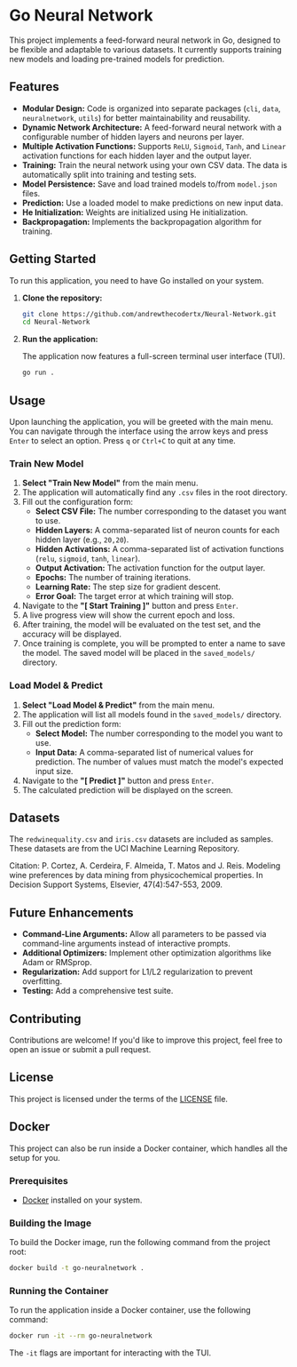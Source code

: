 # Go Neural Network

This project implements a feed-forward neural network in Go, designed to be
flexible and adaptable to various datasets. It currently supports training new
models and loading pre-trained models for prediction.

## Features

* **Modular Design:** Code is organized into separate packages (`cli`, `data`,
`neuralnetwork`, `utils`) for better maintainability and reusability.
* **Dynamic Network Architecture:** A feed-forward neural network with a
configurable number of hidden layers and neurons per layer.
* **Multiple Activation Functions:** Supports `ReLU`, `Sigmoid`, `Tanh`,
and `Linear` activation functions for each hidden layer and the output layer.
* **Training:** Train the neural network using your own CSV data. The data is automatically split into training and testing sets.
* **Model Persistence:** Save and load trained models to/from `model.json` files.
* **Prediction:** Use a loaded model to make predictions on new input data.
* **He Initialization:** Weights are initialized using He initialization.
* **Backpropagation:** Implements the backpropagation algorithm for training.

## Getting Started

To run this application, you need to have Go installed on your system.

1.  **Clone the repository:**

    ```bash
    git clone https://github.com/andrewthecodertx/Neural-Network.git
    cd Neural-Network
    ```

2.  **Run the application:**

    The application now features a full-screen terminal user interface (TUI).

    ```bash
    go run .
    ```

## Usage

Upon launching the application, you will be greeted with the main menu. You can navigate through the interface using the arrow keys and press `Enter` to select an option. Press `q` or `Ctrl+C` to quit at any time.

### Train New Model

1.  **Select "Train New Model"** from the main menu.
2.  The application will automatically find any `.csv` files in the root directory.
3.  Fill out the configuration form:
    *   **Select CSV File:** The number corresponding to the dataset you want to use.
    *   **Hidden Layers:** A comma-separated list of neuron counts for each hidden layer (e.g., `20,20`).
    *   **Hidden Activations:** A comma-separated list of activation functions (`relu`, `sigmoid`, `tanh`, `linear`).
    *   **Output Activation:** The activation function for the output layer.
    *   **Epochs:** The number of training iterations.
    *   **Learning Rate:** The step size for gradient descent.
    *   **Error Goal:** The target error at which training will stop.
4.  Navigate to the **"[ Start Training ]"** button and press `Enter`.
5.  A live progress view will show the current epoch and loss.
6.  After training, the model will be evaluated on the test set, and the accuracy will be displayed.
7.  Once training is complete, you will be prompted to enter a name to save the model. The saved model will be placed in the `saved_models/` directory.

### Load Model & Predict

1.  **Select "Load Model & Predict"** from the main menu.
2.  The application will list all models found in the `saved_models/` directory.
3.  Fill out the prediction form:
    *   **Select Model:** The number corresponding to the model you want to use.
    *   **Input Data:** A comma-separated list of numerical values for prediction. The number of values must match the model's expected input size.
4.  Navigate to the **"[ Predict ]"** button and press `Enter`.
5.  The calculated prediction will be displayed on the screen.

## Datasets

The `redwinequality.csv` and `iris.csv` datasets are included as samples. These datasets are from the
UCI Machine Learning Repository.

Citation:
P. Cortez, A. Cerdeira, F. Almeida, T. Matos and J. Reis.
Modeling wine preferences by data mining from physicochemical properties.
In Decision Support Systems, Elsevier, 47(4):547-553, 2009.

## Future Enhancements

* **Command-Line Arguments:** Allow all parameters to be passed via
command-line arguments instead of interactive prompts.
* **Additional Optimizers:** Implement other optimization algorithms like
Adam or RMSprop.
* **Regularization:** Add support for L1/L2 regularization to prevent overfitting.
* **Testing:** Add a comprehensive test suite.

## Contributing

Contributions are welcome! If you'd like to improve this project, feel free to
open an issue or submit a pull request.

## License

This project is licensed under the terms of the [LICENSE](LICENSE) file.

## Docker

This project can also be run inside a Docker container, which handles all the setup for you.

### Prerequisites

*   [Docker](https://www.docker.com/get-started) installed on your system.

### Building the Image

To build the Docker image, run the following command from the project root:

```bash
docker build -t go-neuralnetwork .
```

### Running the Container

To run the application inside a Docker container, use the following command:

```bash
docker run -it --rm go-neuralnetwork
```

The `-it` flags are important for interacting with the TUI.